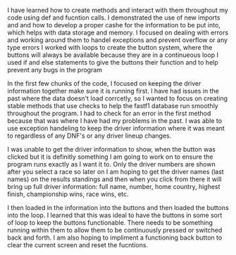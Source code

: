 I have learned how to create methods and interact with them throughout my code using def and fucntion calls.
I demonstrated the use of new imports and and how to develop a proper cashe for the information to be put into, which helps with data storage and memory.
I focused on dealing with errors and working around them to handel exceptions and prevent overflow or any type errors
I worked with loops to create the button system, where the buttons will always be available because they are in a continueous loop
I used if and else statements to give the buttons their function and to help prevent any bugs in the program

In the first few chunks of the code, I focused on keeping the driver information together make sure it is running first. I have had issues in the past
where the data doesn't load corrcetly, so I wanted to focus on creating stable methods that use checks to help the fastf1 database run smoothly throughout
the program. I had to check for an error in the first method because that was where I have had my problems in the past. I was able to use exception handeling
to keep the driver information where it was meant to regardless of any DNF's or any driver lineup changes.

I was unable to get the driver information to show, when the button was clicked but it is definitly something I am going to work on to ensure the program runs exactly as I want it to.
Only the driver numbers are shown after you select a race so later on I am hoping to get the driver names (last names) on the results standings and then when you click from there
it will bring up full driver information: full name, number, home country, highest finish, championship wins, race wins, etc.

I then loaded in the information into the buttons and then loaded the buttons into the loop. I learned that this was ideal to have the buttons in some sort of loop to keep the buttons functionable. 
There needs to be something running within them to allow them to be continuously pressed or switched back and forth. I am also hoping to impliment a functioning back button to clear the 
current screen and reset the fucntions.

